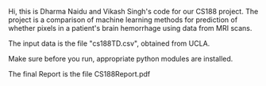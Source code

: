 Hi, this is Dharma Naidu and Vikash Singh's code for our CS188 project.
The project is a comparison of machine learning methods for prediction of whether pixels in a patient's brain hemorrhage using data from MRI scans.

The input data is the file "cs188TD.csv", obtained from UCLA.

Make sure before you run, appropriate python modules are installed.

The final Report is the file CS188Report.pdf